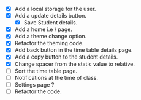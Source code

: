 - [x] Add a local storage for the user.
- [x] Add a update details button.
  - [x] Save Student details.
- [x] Add a home i.e / page.
- [x] Add a theme change option.
- [x] Refactor the theming code.
- [x] Add back button in the time table details page.
- [x] Add a copy button to the student details.
- [x] Change spacer from the static value to relative.
- [ ] Sort the time table page.
- [ ] Notifications at the time of class.
- [ ] Settings page ?
- [ ] Refactor the code.

